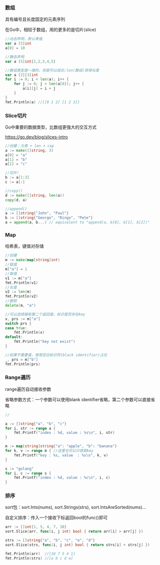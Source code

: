 ### 数组

具有编号且长度固定的元素序列

在Go中，相较于数组，用的更多的是切片(slice)

```go
//动态声明，默认零值
var a [5]int
a[0] = 10

//静态声明
var a [5]int{1,2,3,4,5}

//数组类型是一维的，但是可以组合;len(数组)获得长度
var a [2][3]int
for i := 0; i < len(a); i++ {
    for j := 0; j < len(a[0]); j++ {
        a[i][j] = i + j
    }
}
fmt.Println(a) //[[0 1 2] [1 2 3]] 
```



### Slice切片

Go中重要的数据类型，比数组更强大的交互方式

https://go.dev/blog/slices-intro

```go
//创建；元素 + len + cap
a := make([]string, 3)
a[0] = "a"
a[1] = "b"
a[2] = "c"

//切片!
b := a[1:3]
c := a[:]

//copy()
d := make([]string, len(a))
copy(d, a)

//append()
a := []string{"John", "Paul"}
b := []string{"George", "Ringo", "Pete"}
a = append(a, b...) // equivalent to "append(a, b[0], b[1], b[2])"
```



### Map

哈希表，键值对存储

```go
//创建
m := make(map[string]int)
//赋值
m["a"] = 1
//取值
v1 := m["a"]
fmt.Println(v1)
//长度
v2 := len(m)
fmt.Println(v2)
//删除
delete(m, "a")

//可以选择接收第二个返回值，标识是否存在key
x, prs := m["a"]
switch prs {
case true:
	fmt.Println(x)
default:
	fmt.Println("key not exist")
}

//如果不需要值，使用空白标识符(black identifier)占位
_, prs = m["b"]
fmt.Println(prs)
```



### Range遍历

range遍历自动接收参数

省略参数方式：一个参数可以使用blank identifier省略，第二个参数可以直接省略

```go
//

a := []string{"a", "b", "c"}
for i, str := range a {
	fmt.Printf("index : %d, value : %s\n", i, str)
}

m := map[string]string{"a": "apple", "b": "banana"}
for k, v := range m { //这里也可以只获取key
	fmt.Printf("key : %s, value  : %s\n", k, v)
}

s := "golang"
for i, c := range s {
	fmt.Printf("index : %d, value : %c\n", i, c)
}
```



### 排序

sort包：sort.Ints(nums), sort.Strings(strs), sort.IntsAreSorted(nums)...

自定义排序：传入一个接收下标返回bool的func()即可

```go
arr := []int{1, 5, 4, 7, 10}
sort.Slice(arr, func(i, j int) bool { return arr[i] > arr[j] })

strs := []string{"a", "b", "c", "e", "d"}
sort.Slice(strs, func(i, j int) bool { return strs[i] < strs[j] })

fmt.Println(arr)  //[10 7 5 4 1]
fmt.Println(strs) //[a b c d e]
```

